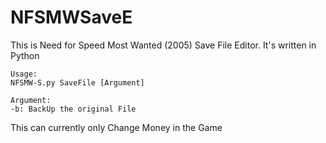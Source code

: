 # NFSMWSaveE
This is Need for Speed Most Wanted (2005) Save File Editor.
It's written in Python

	Usage:
	NFSMW-S.py SaveFile [Argument]
	
	Argument:
	-b: BackUp the original File
	
This can currently only Change Money in the Game
